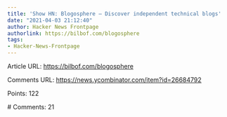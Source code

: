 ```yaml
---
title: 'Show HN: Blogosphere – Discover independent technical blogs'
date: "2021-04-03 21:12:40"
author: Hacker News Frontpage
authorlink: https://bilbof.com/blogosphere
tags:
- Hacker-News-Frontpage
---
```


<p>Article URL: <a href="https://bilbof.com/blogosphere">https://bilbof.com/blogosphere</a></p>
<p>Comments URL: <a href="https://news.ycombinator.com/item?id=26684792">https://news.ycombinator.com/item?id=26684792</a></p>
<p>Points: 122</p>
<p># Comments: 21</p>
